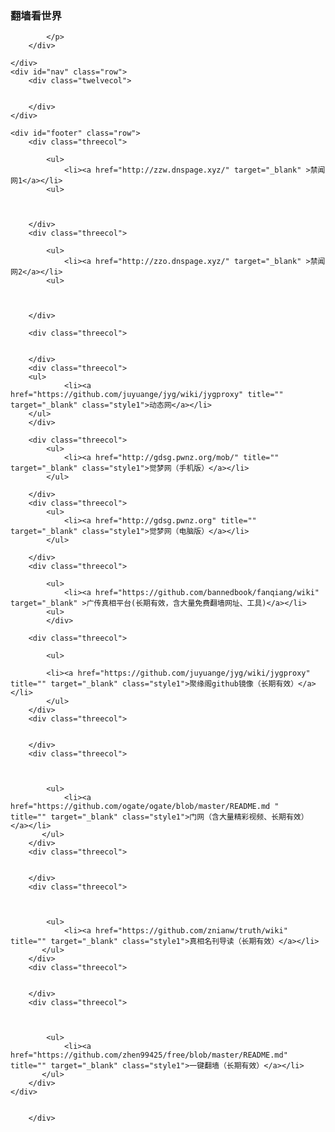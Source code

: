 <head>
<meta name="viewport" content="width=device-width, initial-scale=1.0"/>
</head>
<body>
<div class="container">
	<div id="header" class="row">
		<div class="sevencol">
		 <h3>翻墙看世界</h3>
		</div>
		<div class="fivecol last">
			<p>
				
			</p>
		</div>
		
	</div>
	<div id="nav" class="row">
		<div class="twelvecol">
				
		
		</div>
	</div>
	
	<div id="footer" class="row">
		<div class="threecol">
			
			<ul>
				<li><a href="http://zzw.dnspage.xyz/" target="_blank" >禁闻网1</a></li>
			<ul>
				
			
			
		</div>
		<div class="threecol">
			
			<ul>
				<li><a href="http://zzo.dnspage.xyz/" target="_blank" >禁闻网2</a></li>
			<ul>
				

			
		</div>
		
		<div class="threecol">
			
			
		</div>
		<div class="threecol">
		<ul>
				<li><a href="https://github.com/juyuange/jyg/wiki/jygproxy" title="" target="_blank" class="style1">动态网</a></li>
		</ul>
		</div>
		
		<div class="threecol">
			<ul>	
				<li><a href="http://gdsg.pwnz.org/mob/" title="" target="_blank" class="style1">觉梦网（手机版）</a></li>
			</ul>
			
		</div>
		<div class="threecol">
			<ul>	
				<li><a href="http://gdsg.pwnz.org" title="" target="_blank" class="style1">觉梦网（电脑版）</a></li>
			</ul>
			
		</div>
		<div class="threecol">
			
			<ul>
				<li><a href="https://github.com/bannedbook/fanqiang/wiki" target="_blank" >广传真相平台(长期有效，含大量免费翻墙网址、工具)</a></li>
			<ul>
			</div>
		
		<div class="threecol">
			
			<ul>
			
			<li><a href="https://github.com/juyuange/jyg/wiki/jygproxy" title="" target="_blank" class="style1">聚缘阁github镜像（长期有效）</a></li>
			</ul>
		</div>
		<div class="threecol">
			
			
		</div>
		<div class="threecol">
			
				
				
			<ul>
				<li><a href="https://github.com/ogate/ogate/blob/master/README.md "   title="" target="_blank" class="style1">门网（含大量精彩视频、长期有效）</a></li>
	       </ul>
		</div>
		<div class="threecol">
			
			
		</div>
		<div class="threecol">
			
				
				
			<ul>
				<li><a href="https://github.com/znianw/truth/wiki"   title="" target="_blank" class="style1">真相名刊导读（长期有效）</a></li>
	       </ul>
		</div>
		<div class="threecol">
			
			
		</div>
		<div class="threecol">
			
				
				
			<ul>
				<li><a href="https://github.com/zhen99425/free/blob/master/README.md"   title="" target="_blank" class="style1">一键翻墙（长期有效）</a></li>
	       </ul>
		</div>
	</div>

		
		</div>
	
</div>

</body>
</html>
